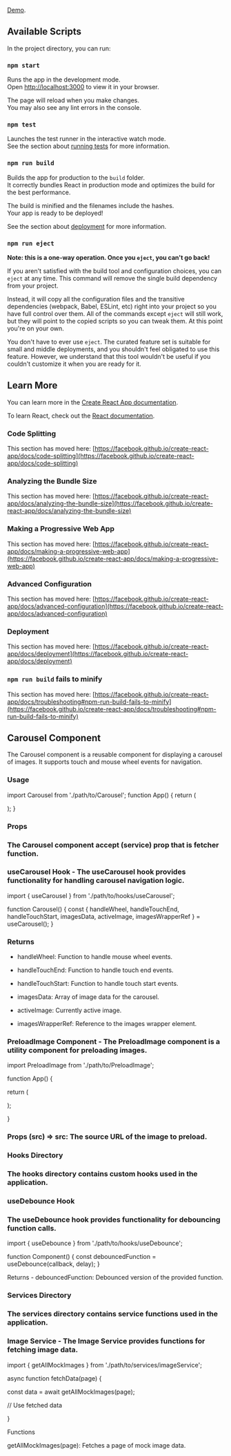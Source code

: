[Demo](https://dehch0.github.io/betg-as/).

## Available Scripts

In the project directory, you can run:

### `npm start`

Runs the app in the development mode.\
Open [http://localhost:3000](http://localhost:3000) to view it in your browser.

The page will reload when you make changes.\
You may also see any lint errors in the console.

### `npm test`

Launches the test runner in the interactive watch mode.\
See the section about [running tests](https://facebook.github.io/create-react-app/docs/running-tests) for more information.

### `npm run build`

Builds the app for production to the `build` folder.\
It correctly bundles React in production mode and optimizes the build for the best performance.

The build is minified and the filenames include the hashes.\
Your app is ready to be deployed!

See the section about [deployment](https://facebook.github.io/create-react-app/docs/deployment) for more information.

### `npm run eject`

**Note: this is a one-way operation. Once you `eject`, you can't go back!**

If you aren't satisfied with the build tool and configuration choices, you can `eject` at any time. This command will remove the single build dependency from your project.

Instead, it will copy all the configuration files and the transitive dependencies (webpack, Babel, ESLint, etc) right into your project so you have full control over them. All of the commands except `eject` will still work, but they will point to the copied scripts so you can tweak them. At this point you're on your own.

You don't have to ever use `eject`. The curated feature set is suitable for small and middle deployments, and you shouldn't feel obligated to use this feature. However, we understand that this tool wouldn't be useful if you couldn't customize it when you are ready for it.

## Learn More

You can learn more in the [Create React App documentation](https://facebook.github.io/create-react-app/docs/getting-started).

To learn React, check out the [React documentation](https://reactjs.org/).

### Code Splitting

This section has moved here: [https://facebook.github.io/create-react-app/docs/code-splitting](https://facebook.github.io/create-react-app/docs/code-splitting)

### Analyzing the Bundle Size

This section has moved here: [https://facebook.github.io/create-react-app/docs/analyzing-the-bundle-size](https://facebook.github.io/create-react-app/docs/analyzing-the-bundle-size)

### Making a Progressive Web App

This section has moved here: [https://facebook.github.io/create-react-app/docs/making-a-progressive-web-app](https://facebook.github.io/create-react-app/docs/making-a-progressive-web-app)

### Advanced Configuration

This section has moved here: [https://facebook.github.io/create-react-app/docs/advanced-configuration](https://facebook.github.io/create-react-app/docs/advanced-configuration)

### Deployment

This section has moved here: [https://facebook.github.io/create-react-app/docs/deployment](https://facebook.github.io/create-react-app/docs/deployment)

### `npm run build` fails to minify

This section has moved here: [https://facebook.github.io/create-react-app/docs/troubleshooting#npm-run-build-fails-to-minify](https://facebook.github.io/create-react-app/docs/troubleshooting#npm-run-build-fails-to-minify)

## Carousel Component

The Carousel component is a reusable component for displaying a carousel of images. It supports touch and mouse wheel events for navigation.

### Usage

import Carousel from './path/to/Carousel';
function App() {
return (

<div className="App">
<Carousel />
</div>
);
}

### Props

### The Carousel component accept (service) prop that is fetcher function.

### useCarousel Hook - The useCarousel hook provides functionality for handling carousel navigation logic.

import { useCarousel } from './path/to/hooks/useCarousel';

function Carousel() {
const { handleWheel, handleTouchEnd, handleTouchStart, imagesData, activeImage, imagesWrapperRef } = useCarousel();
}

### Returns

- handleWheel: Function to handle mouse wheel events.

- handleTouchEnd: Function to handle touch end events.

- handleTouchStart: Function to handle touch start events.

- imagesData: Array of image data for the carousel.

- activeImage: Currently active image.

- imagesWrapperRef: Reference to the images wrapper element.

### PreloadImage Component - The PreloadImage component is a utility component for preloading images.

import PreloadImage from './path/to/PreloadImage';

function App() {

return (

<div className="App">
<PreloadImage src="path/to/image.jpg" />
</div>
);

}

### Props (src) => src: The source URL of the image to preload.

### Hooks Directory

### The hooks directory contains custom hooks used in the application.

###

### useDebounce Hook

### The useDebounce hook provides functionality for debouncing function calls.

import { useDebounce } from './path/to/hooks/useDebounce';

function Component() {
const debouncedFunction = useDebounce(callback, delay);
}

Returns - debouncedFunction: Debounced version of the provided function.

### Services Directory

### The services directory contains service functions used in the application.

### Image Service - The Image Service provides functions for fetching image data.

import { getAllMockImages } from './path/to/services/imageService';

async function fetchData(page) {

const data = await getAllMockImages(page);

// Use fetched data

}

Functions

getAllMockImages(page): Fetches a page of mock image data.
